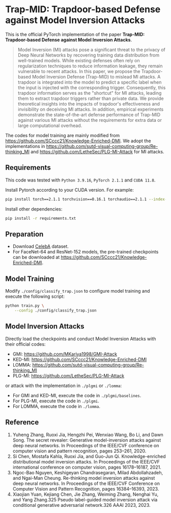 # Trap-MID: Trapdoor-based Defense against Model Inversion Attacks

This is the official PyTorch implementation of the paper **Trap-MID: Trapdoor-based Defense against Model Inversion Attacks**.

> Model Inversion (MI) attacks pose a significant threat to the privacy of Deep Neural Networks by recovering training data distribution from well-trained models. While existing defenses often rely on regularization techniques to reduce information leakage, they remain vulnerable to recent attacks. In this paper, we propose the Trapdoor-based Model Inversion Defense (Trap-MID) to mislead MI attacks. A trapdoor is integrated into the model to predict a specific label when the input is injected with the corresponding trigger. Consequently, this trapdoor information serves as the "shortcut" for MI attacks, leading them to extract trapdoor triggers rather than private data. We provide theoretical insights into the impacts of trapdoor's effectiveness and invisibility on deceiving MI attacks. In addition, empirical experiments demonstrate the state-of-the-art defense performance of Trap-MID against various MI attacks without the requirements for extra data or large computational overhead.

The codes for model training are mainly modified from https://github.com/SCccc21/Knowledge-Enriched-DMI. We adopt the implementations in https://github.com/sutd-visual-computing-group/Re-thinking_MI and https://github.com/LetheSec/PLG-MI-Attack for MI attacks.

## Requirements

This code was tested with `Python 3.9.16`, `PyTorch 2.1.1` and `CUDA 11.8`.

Install Pytorch according to your CUDA version. For example:

```bash
pip install torch==2.1.1 torchvision==0.16.1 torchaudio==2.1.1 --index-url https://download.pytorch.org/whl/cu118
```

Install other dependencies:

```bash
pip install -r requirements.txt
```

## Preparation

- Download [CelebA](https://mmlab.ie.cuhk.edu.hk/projects/CelebA.html) dataset.
- For FaceNet-64 and ResNet-152 models, the pre-trained checkpoints can be downloaded at https://github.com/SCccc21/Knowledge-Enriched-DMI.

## Model Training

Modify `./config/classify_trap.json` to configure model training and execute the following script:

```bash
python train.py \
    --config ./config/classify_trap.json
```

## Model Inversion Attacks

Directly load the checkpoints and conduct Model Inversion Attacks with their official codes:

- GMI: https://github.com/MKariya1998/GMI-Attack
- KED-MI: https://github.com/SCccc21/Knowledge-Enriched-DMI
- LOMMA: https://github.com/sutd-visual-computing-group/Re-thinking_MI
- PLG-MI: https://github.com/LetheSec/PLG-MI-Attack

or attack with the implementation in `./plgmi` or `./lomma`:

- For GMI and KED-MI, execute the code in `./plgmi/baselines`.
- For PLG-MI, execute the code in `./plgmi`.
- For LOMMA, execute the code in `./lomma`.

## Reference

1. Yuheng Zhang, Ruoxi Jia, Hengzhi Pei, Wenxiao Wang, Bo Li, and Dawn Song. The secret revealer: Generative model-inversion attacks against deep neural networks. In Proceedings of the IEEE/CVF conference on computer vision and pattern recognition, pages 253–261, 2020.
2. Si Chen, Mostafa Kahla, Ruoxi Jia, and Guo-Jun Qi. Knowledge-enriched distributional model inversion attacks. In Proceedings of the IEEE/CVF international conference on computer vision, pages 16178–16187, 2021.
3. Ngoc-Bao Nguyen, Keshigeyan Chandrasegaran, Milad Abdollahzadeh, and Ngai-Man Cheung. Re-thinking model inversion attacks against deep neural networks. In Proceedings of the IEEE/CVF Conference on Computer Vision and Pattern Recognition, pages 16384–16393, 2023.
4. Xiaojian Yuan, Kejiang Chen, Jie Zhang, Weiming Zhang, Nenghai Yu, and Yang Zhang.325
Pseudo label-guided model inversion attack via conditional generative adversarial network.326
AAAI 2023, 2023.
